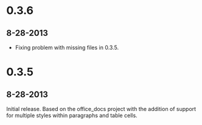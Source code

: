 # 0.3.6

## 8-28-2013

- Fixing problem with missing files in 0.3.5.

# 0.3.5

## 8-28-2013

Initial release. Based on the office_docs project with the addition of support for multiple styles within paragraphs and table cells.